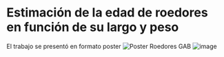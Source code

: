 # Estimación de la edad de roedores en función de su largo y peso
El trabajo se presentó en formato poster 
![Poster Roedores GAB](https://github.com/user-attachments/assets/b7a30447-3f2c-4695-97de-a33338c0ed7e)
![image](https://github.com/user-attachments/assets/0c70b5b8-16ba-48e3-a65e-5e2f089db108)
